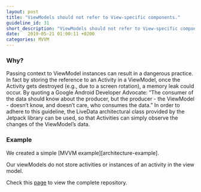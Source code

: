 ```yaml
---
layout: post
title: "ViewModels should not refer to View-specific components."
guideline_id: 31
short_description: "ViewModels should not refer to View-specific components."
date:   2019-05-21 01:00:11 +0200
categories: MVVM
---
```


<h3>Why?</h3>
Passing context to ViewModel instances can result in a dangerous practice. In fact by storing the
reference to an Activity in a ViewModel, once the Activity gets
destroyed (e.g., due to a screen rotation), a memory leak could
occur. By quoting a Google Android Developer Advocate:
“The consumer of the data should know about the producer,
but the producer - the ViewModel - doesn’t know, and doesn’t
care, who consumes the data.” In order to adhere to this
guideline, the LiveData architectural class provided by the
Jetpack library can be used, so that Activities can simply
observe the changes of the ViewModel’s data.


<h3>Example</h3>
We created a simple [MVVM example][architecture-example].

Our viewModels do not store activities or instances of an activity in the view model.

<script src="https://gist.github.com/Geertdepont/06e30ce3516c8ad36134543c9cbfe036.js"></script>

<script src="https://gist.github.com/Geertdepont/0cf01c5b3504ad226e946d261908cf44.js"></script>


Check this [page][architecture-example] to view the complete repository.

[architecture-example]: https://github.com/Geertdepont/bachelor_thesis/tree/master/ArchitectureExample